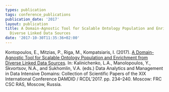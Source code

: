 ```yaml
---
types: publication
tags: conference_publications
publication_date: '2017'
layout: publication
title: A Domain-Agnostic Tool for Scalable Ontology Population and Enrichment from
  Diverse Linked Data Sources
date: '2017-10-30T11:35:36+02:00'
---
```

<p>Kontopoulos, E., Mitzias, P., Riga, M., Kompatsiaris, I. (2017).&nbsp;<a href="http://damdid2017.frccsc.ru/files/DAMDID_RCDL_2017_Proceedings.pdf">A Domain-Agnostic Tool for Scalable Ontology Population and Enrichment from Diverse Linked Data Sources</a>. In: Kalinichenko, L.A., Manolopoulos, Y., Skvortsov, N.A., and Sukhomlin, V.A. (eds.) Data Analytics and Management in Data Intensive Domains: Collection of Scientific Papers of the XIX International Conference DAMDID / RCDL’2017. pp. 234–240. Moscow: FRC CSC RAS, Moscow, Russia.</p>
